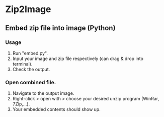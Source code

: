 # Zip2Image
## Embed zip file into image (Python)
### Usage
1. Run "embed.py".
2. Input your image and zip file respectively (can drag & drop into terminal).
3. Check the output.

### Open combined file.
1. Navigate to the output image.
2. Right-click > open with > choose your desired unzip program (WinRar, 7Zip,...).
3. Your embedded contents should show up.